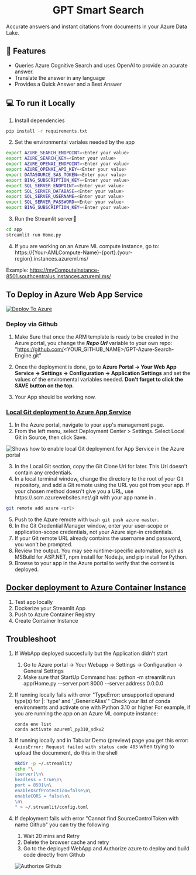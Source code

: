 <h1 align="center">
GPT Smart Search
</h1>

Accurate answers and instant citations from documents in your Azure Data Lake.

## 🔧 Features

- Queries Azure Cognitive Search and uses OpenAI to provide an acurate answer.
- Translate the answer in any language
- Provides a Quick Answer and a Best Answer

## 💻 To run it Locally
1. Install dependencies

```bash
pip install -r requirements.txt
```
2. Set the environmental variales needed by the app
```bash
export AZURE_SEARCH_ENDPOINT=<Enter your value>
export AZURE_SEARCH_KEY=<Enter your value>
export AZURE_OPENAI_ENDPOINT=<Enter your value>
export AZURE_OPENAI_API_KEY=<Enter your value>
export DATASOURCE_SAS_TOKEN=<Enter your value>
export BING_SUBSCRIPTION_KEY=<Enter your value>
export SQL_SERVER_ENDPOINT=<Enter your value>
export SQL_SERVER_DATABASE=<Enter your value>
export SQL_SERVER_USERNAME=<Enter your value>
export SQL_SERVER_PASSWORD=<Enter your value>
export BING_SUBSCRIPTION_KEY=<Enter your value>
```
3. Run the Streamlit server🚀
```bash
cd app
streamlit run Home.py
```
4. If you are working on an Azure ML compute instance, go to:<br>
https://{Your-AMLCompute-Name}-{port}.{your-region}.instances.azureml.ms/ 
  
Example: https://myComputeInstance-8501.southcentralus.instances.azureml.ms/ 
 
## To Deploy in Azure Web App Service

[![Deploy To Azure](https://aka.ms/deploytoazurebutton)](https://portal.azure.com/#create/Microsoft.Template/uri/https%3A%2F%2Fraw.githubusercontent.com%2Fpablomarin%2FGPT-Azure-Search-Engine%2Fmain%2Fapp%2Fazuredeploy.json)

### Deploy via Github

1. Make Sure that once the ARM template is ready to be created in the Azure portal, you change the ***Repo Url*** variable to your own repo:
"https://github.com/<YOUR_GITHUB_NAME>/GPT-Azure-Search-Engine.git"

2. Once the deployment is done, go to **Azure Portal -> Your Web App Service -> Settings -> Configuration -> Application Settings** and set the values of the enviromental variables needed. **Don't forget to click the SAVE button on the top**.

3. Your App should be working now.


### [Local Git deployment to Azure App Service](https://learn.microsoft.com/en-us/azure/app-service/deploy-local-git?tabs=cli)

1. In the Azure portal, navigate to your app's management page. 
2. From the left menu, select Deployment Center > Settings. Select Local Git in Source, then click Save.

![Shows how to enable local Git deployment for App Service in the Azure portal](https://learn.microsoft.com/en-us/azure/app-service/media/deploy-local-git/enable-portal.png)

3. In the Local Git section, copy the Git Clone Uri for later. This Uri doesn't contain any credentials.
4. In a local terminal window, change the directory to the root of your Git repository, and add a Git remote using the URL you got from your app. If your chosen method doesn't give you a URL, use https://<app-name>.scm.azurewebsites.net/<app-name>.git with your app name in <app-name>.
```bash
git remote add azure <url>
```
5. Push to the Azure remote with ```bash
git push azure master```.
6. In the Git Credential Manager window, enter your user-scope or application-scope credentials, not your Azure sign-in credentials.
7. If your Git remote URL already contains the username and password, you won't be prompted.
8. Review the output. You may see runtime-specific automation, such as MSBuild for ASP.NET, npm install for Node.js, and pip install for Python.
9. Browse to your app in the Azure portal to verify that the content is deployed.

## [Docker deployment to Azure Container Instance]([https://learn.microsoft.com/en-us/azure/app-service/deploy-local-git?tabs=cli](https://learn.microsoft.com/en-us/azure/container-instances/container-instances-tutorial-deploy-app))
1. Test app locally
2. Dockerize your Streamlit App
3. Push to Azure Container Registry 
4. Create Container Instance

## Troubleshoot

1. If WebApp deployed succesfully but the Application didn't start
   1. Go to Azure portal -> Your Webapp -> Settings -> Configuration -> General Settings
   2. Make sure that StartUp Command has:  python -m streamlit run app/Home.py --server.port 8000 --server.address 0.0.0.0

2. If running locally fails with error "TypeError: unsupported operand type(s) for |: 'type' and '_GenericAlias'"
Check your list of conda environments and activate one with Python 3.10 or higher
For example, if you are running the app on an Azure ML compute instance:
    ```
    conda env list
    conda activate azureml_py310_sdkv2
    ```

3. If running locally and in Tabular Demo (preview) page you get this error: `AxiosError: Request failed with status code 403` when trying to upload the documment, do this in the shell
    
    ```bash
    mkdir -p ~/.streamlit/
    echo "\
    [server]\n\
    headless = true\n\
    port = 8501\n\
    enableXsrfProtection=false\n\
    enableCORS = false\n\
    \n\
    " > ~/.streamlit/config.toml
    ```
    
4. If deployment fails with error "Cannot find SourceControlToken with name Github" you can try the following
    1. Wait 20 mins and Retry
    2. Delete the browser cache and retry
    3. Go to the deployed WebApp and Authorize azure to deploy and build code directly from Github 

    ![Authorize Github](../images/error-authorize-github.jpeg "Authorize Github" )





